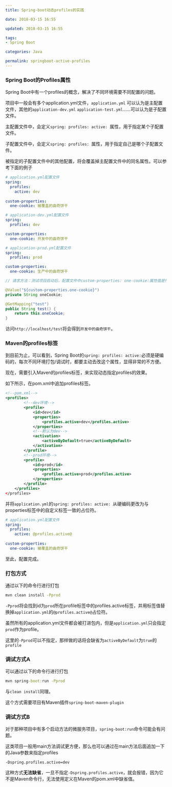 ```yaml
---
title: Spring-boot动态profiles的实践

date: 2018-03-15 16:55

updated: 2018-03-15 16:55

tags:
- Spring Boot

categories: Java

permalink: springboot-active-profiles
---
```


### Spring Boot的Profiles属性

Spring Boot中有一个profiles的概念，解决了不同环境需要不同配置的问题。



项目中一般会有多个application.yml文件，`application.yml` 可以认为是主配置文件，其他的`application-dev.yml` `application-test.yml`......可以认为是子配置文件。

主配置文件中，会定义`spring: profiles: active: `属性，用于指定某个子配置文件。

子配置文件中，会定义`spring: profiles: `属性，用于指定自己是哪个子配置文件。

被指定的子配置文件中的其他配置，将会覆盖掉主配置文件中的同名属性。可以参考下面的例子



```yaml
# application.yml配置文件
spring:
  profiles:
    active: dev
	
custom-properties:
  one-cookie: 被覆盖的曲奇饼干
```

```yaml
# application-dev.yml配置文件
spring:
  profiles: dev

custom-properties:
  one-cookie: 开发中的曲奇饼干
```

```yaml
# application-prod.yml配置文件
spring:
  profiles: prod

custom-properties:
  one-cookie: 生产中的曲奇饼干
```

```java
// 请求方法：测试项目启动后，配置文件中custom-properties: one-cookie:属性值是什么

@Value("${custom-properties.one-cookie}")
private String oneCookie;

@GetMapping("test")
public String test() {
    return this.oneCookie;
}
```

访问`http://localhost/test`将会得到`开发中的曲奇饼干`。



### Maven的profiles标签

到目前为止，可以看到，Spring Boot的`spring: profiles: active:`必须是硬编码的，每次不同环境打包/调试时，都要主动去改这个属性，显得非常的不方便。



现在，需要引入Maven的profiles标签，来实现动态指定profiles的效果。



如下所示，在pom.xml中追加profiles标签。

~~~xml
<!--pom.xml-->
<profiles>
   		<!--dev环境-->
        <profile>
            <id>dev</id>
            <properties>
                <profiles.active>dev</profiles.active>
            </properties>
            <!--默认为dev-->
            <activation>
                <activeByDefault>true</activeByDefault>
            </activation>
        </profile>
    	<!--prod环境-->
        <profile>
            <id>prod</id>
            <properties>
                <profiles.active>prod</profiles.active>
            </properties>
        </profile>
    </profiles>
</profiles>
~~~



并将`application.yml`的`spring: profiles: active: `从硬编码更改为与properties标签中的自定义标签一致的占位符。

~~~yaml
# application.yml配置文件
spring:
  profiles:
    active: @profiles.active@
	
custom-properties:
  one-cookie: 被覆盖的曲奇饼干
~~~

至此，配置完成。



### 打包方式

通过以下的命令行进行打包

```cmd
mvn clean install -Pprod
```



`-Pprod`将会找到id为`prod`所在profile标签中的profiles.active标签，并用标签值替换掉`application.yml`的`@profiles.active@`占位符。

虽然所有的application.yml文件都会被打进包内，但是`application.yml`只会指定`prod`作为profile。

这里的`-Pprod`可以不指定，那样做的话将会缺省为`activeByDefault`为`true`的`profile`



### 调试方式A

可以通过以下的命令行进行打包

```cmd
mvn spring-boot:run -Pprod
```

与`clean install`同理。

这个方式需要项目有Maven插件`spring-boot-maven-plugin`



### 调试方式B

对于那种项目中有多个启动方法的微服务项目，`spring-boot:run`命令可能会有问题。

这类项目一般用main方法调试更方便，那么也可以通过在main方法后面追加一下的Java参数来指定profiles

~~~
-Dspring.profiles.active=dev
~~~



这种方式**无法缺省**，一旦不指定`-Dspring.profiles.active`，就会报错，因为它不是Maven命令行，无法使用定义在Maven的pom.xml中缺省值。